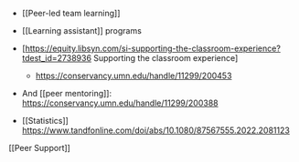 - [[Peer-led team learning]]
- [[Learning assistant]] programs

- [https://equity.libsyn.com/si-supporting-the-classroom-experience?tdest_id=2738936 Supporting the classroom experience]
	-  https://conservancy.umn.edu/handle/11299/200453
- And [[peer mentoring]]: https://conservancy.umn.edu/handle/11299/200388

- [[Statistics]] https://www.tandfonline.com/doi/abs/10.1080/87567555.2022.2081123

[[Peer Support]]
